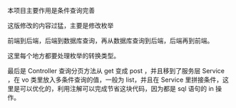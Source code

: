本项目主要作用是条件查询完善

这版修改的内容过猛，主要是修改枚举

前端到后端，后端到数据库查询，再从数据库查询到后端，后端再到前端。

这里每个地方都要处理枚举的转换类型。

最后是 Controller 查询分页方法从 get 变成 post ，并且移到了服务层 Service ，在 vo 类里放入多条件查询的值，一般为 list，并且在 Service 里拼接条件，这里是可以优化的，利用注解可以完成节省这块代码，因为都是 sql 语句的 in 操作。